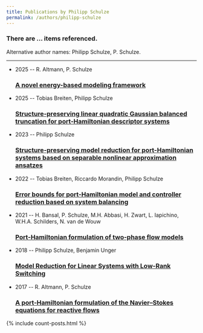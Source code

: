 ```yaml
---
title: Publications by Philipp Schulze
permalink: /authors/philipp-schulze
---
```


<h3 id="number-posts">There are ... items referenced.</h3>
<p id='info-authors'>Alternative author names: Philipp Schulze, P. Schulze.</p>
<hr />
<ul class="post-list">
<li><span class='post-meta'>2025 -- R. Altmann, P. Schulze</span><h3><a class='post-link' href="{{ site.baseurl }}/a-novel-energy-based-modeling-framework">A novel energy-based modeling framework</a></h3></li>
<li><span class='post-meta'>2025 -- Tobias Breiten, Philipp Schulze</span><h3><a class='post-link' href="{{ site.baseurl }}/structure-preserving-linear-quadratic-gaussian-balanced-truncation-for-port-hamiltonian-descriptor-systems">Structure-preserving linear quadratic Gaussian balanced truncation for port-Hamiltonian descriptor systems</a></h3></li>
<li><span class='post-meta'>2023 -- Philipp Schulze</span><h3><a class='post-link' href="{{ site.baseurl }}/structure-preserving-model-reduction-for-port-hamiltonian-systems-based-on-separable-nonlinear-approximation-ansatzes">Structure-preserving model reduction for port-Hamiltonian systems based on separable nonlinear approximation ansatzes</a></h3></li>
<li><span class='post-meta'>2022 -- Tobias Breiten, Riccardo Morandin, Philipp Schulze</span><h3><a class='post-link' href="{{ site.baseurl }}/error-bounds-for-port-hamiltonian-model-and-controller-reduction-based-on-system-balancing">Error bounds for port-Hamiltonian model and controller reduction based on system balancing</a></h3></li>
<li><span class='post-meta'>2021 -- H. Bansal, P. Schulze, M.H. Abbasi, H. Zwart, L. Iapichino, W.H.A. Schilders, N. van de Wouw</span><h3><a class='post-link' href="{{ site.baseurl }}/port-hamiltonian-formulation-of-two-phase-flow-models">Port-Hamiltonian formulation of two-phase flow models</a></h3></li>
<li><span class='post-meta'>2018 -- Philipp Schulze, Benjamin Unger</span><h3><a class='post-link' href="{{ site.baseurl }}/model-reduction-for-linear-systems-with-low-rank-switching">Model Reduction for Linear Systems with Low-Rank Switching</a></h3></li>
<li><span class='post-meta'>2017 -- R. Altmann, P. Schulze</span><h3><a class='post-link' href="{{ site.baseurl }}/a-port-hamiltonian-formulation-of-the-navier-stokes-equations-for-reactive-flows">A port-Hamiltonian formulation of the Navier–Stokes equations for reactive flows</a></h3></li>

</ul>
{% include count-posts.html %}
